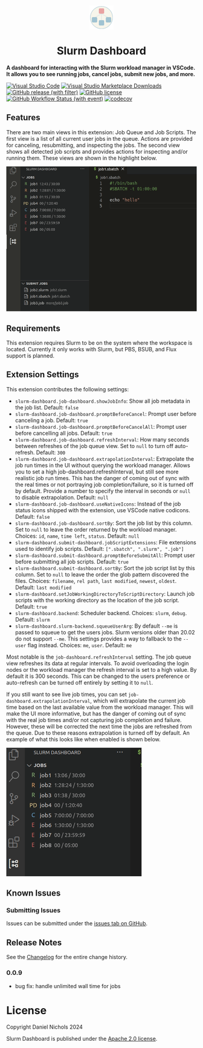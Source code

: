 <p align="center"><img align="center" width="64" src="./images/icon.png"/></p>
<h1 align="center">Slurm Dashboard</h1>

<b>A dashboard for interacting with the Slurm workload manager in VSCode. It allows
you to see running jobs, cancel jobs, submit new jobs, and more.</b>

[![Visual Studio Code](https://img.shields.io/badge/--007ACC?logo=visual%20studio%20code&logoColor=ffffff)](https://marketplace.visualstudio.com/items?itemName=danielnichols.slurm-dashboard)&nbsp;[![Visual Studio Marketplace Downloads](https://img.shields.io/visual-studio-marketplace/d/danielnichols.slurm-dashboard)](https://marketplace.visualstudio.com/items?itemName=danielnichols.slurm-dashboard)&nbsp;[![GitHub release (with filter)](https://img.shields.io/github/v/release/Dando18/slurm-dashboard)](https://github.com/Dando18/slurm-dashboard/releases)&nbsp;[![GitHub license](https://badgen.net/github/license/Dando18/slurm-dashboard)](https://github.com/Dando18/slurm-dashboard/blob/main/LICENSE)&nbsp;[![GitHub Workflow Status (with event)](https://img.shields.io/github/actions/workflow/status/Dando18/slurm-dashboard/.github%2Fworkflows%2Fci.yaml?logo=github&label=ci)](https://github.com/Dando18/slurm-dashboard/actions/workflows/ci.yaml)&nbsp;[![codecov](https://codecov.io/gh/Dando18/slurm-dashboard/graph/badge.svg?token=8A3X8EB2L9)](https://codecov.io/gh/Dando18/slurm-dashboard)

## Features

There are two main views in this extension: Job Queue and Job Scripts. The first
view is a list of all current user jobs in the queue. Actions are provided for
canceling, resubmitting, and inspecting the jobs. The second view shows all
detected job scripts and provides actions for inspecting and/or running them.
These views are shown in the highlight below.

![Overview](images/overview.gif)

## Requirements

This extension requires Slurm to be on the system where the workspace is
located. Currently it only works with Slurm, but PBS, BSUB, and Flux support is
planned.

## Extension Settings

This extension contributes the following settings:

-   `slurm-dashboard.job-dashboard.showJobInfo`: Show all job metadata in the
    job list. Default: `false`
-   `slurm-dashboard.job-dashboard.promptBeforeCancel`: Prompt user before
    canceling a job. Default: `true`
-   `slurm-dashboard.job-dashboard.promptBeforeCancelAll`: Prompt user before
    cancelling all jobs. Default: `true`
-   `slurm-dashboard.job-dashboard.refreshInterval`: How many seconds between
    refreshes of the job queue view. Set to `null` to turn off auto-refresh.
    Default: `300`
-   `slurm-dashboard.job-dashboard.extrapolationInterval`: Extrapolate the job
    run times in the UI without querying the workload manager. Allows you to set
    a high job-dashboard.refreshInterval, but still see more realistic job run
    times. This has the danger of coming out of sync with the real times or not
    portraying job completion/failure, so it is turned off by default. Provide a
    number to specify the interval in seconds or `null` to disable
    extrapolation. Default: `null`
-   `slurm-dashboard.job-dashboard.useNativeIcons`: Instead of the job status
    icons shipped with the extension, use VSCode native codicons. Default:
    `false`
-   `slurm-dashboard.job-dashboard.sortBy`: Sort the job list by this column.
    Set to `null` to leave the order returned by the workload manager. Choices:
    `id`, `name`, `time left`, `status`. Default: `null`
-   `slurm-dashboard.submit-dashboard.jobScriptExtensions`: File extensions used
    to identify job scripts. Default: `[".sbatch", ".slurm", ".job"]`
-   `slurm-dashboard.submit-dashboard.promptBeforeSubmitAll`: Prompt user before
    submitting all job scripts. Default: `true`
-   `slurm-dashboard.submit-dashboard.sortBy`: Sort the job script list by this
    column. Set to `null` to leave the order the glob pattern discovered the
    files. Choices: `filename`, `rel path`, `last modified`, `newest`, `oldest`.
    Default: `last modified`
-   `slurm-dashboard.setJobWorkingDirectoryToScriptDirectory`: Launch job
    scripts with the working directory as the location of the job script.
    Default: `true`
-   `slurm-dashboard.backend`: Scheduler backend. Choices: `slurm`, `debug`.
    Default: `slurm`
-   `slurm-dashboard.slurm-backend.squeueUserArg`: By default `--me` is passed
    to squeue to get the users jobs. Slurm versions older than 20.02 do not
    support `--me`. This settings provides a way to fallback to the `--user`
    flag instead. Choices: `me`, `user`. Default: `me`

Most notable is the `job-dashboard.refreshInterval` setting. The job queue view
refreshes its data at regular intervals. To avoid overloading the login nodes or
the workload manager the refresh interval is set to a high value. By default it
is 300 seconds. This can be changed to the users preference or auto-refresh can
be turned off entirely by setting it to `null`.

If you still want to see live job times, you can set
`job-dashboard.extrapolationInterval`, which will extrapolate the current job
time based on the last available value from the workload manager. This will make
the UI more informative, but has the danger of coming out of sync with the real
job times and/or not capturing job completion and failure. However, these will
be corrected the next time the jobs are refreshed from the queue. Due to these
reasons extrapolation is turned off by default. An example of what this looks
like when enabled is shown below.

![Time Extrapolation Example Gif](images/time-extrapolate-example.gif)

## Known Issues

### Submitting Issues

Issues can be submitted under the [issues tab on GitHub](https://github.com/Dando18/slurm-dashboard/issues).

## Release Notes

See the [Changelog](/CHANGELOG.md) for the entire change history.

### 0.0.9

-   bug fix: handle unlimited wall time for jobs

# License

Copyright Daniel Nichols 2024

Slurm Dashboard is published under the [Apache 2.0 license](/LICENSE).
